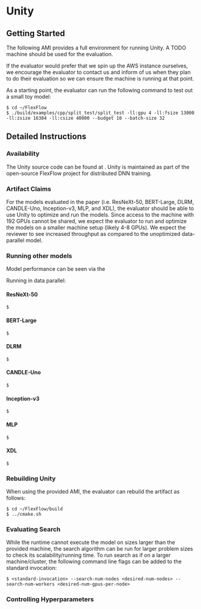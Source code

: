 # Unity

## Getting Started

The following AMI provides a full environment for running Unity. A TODO machine should be used for the evaluation.

If the evaluator would prefer that we spin up the AWS instance ourselves, we encourage the evaluator to contact us and inform of us when they plan to do their evaluation so we can ensure the machine is running at that point. 

As a starting point, the evaluator can run the following command to test out a small toy model:

```
$ cd ~/FlexFlow
$ ./build/examples/cpp/split_test/split_test -ll:gpu 4 -ll:fsize 13000 -ll:zsize 16384 -ll:csize 40000 --budget 10 --batch-size 32 
```

## Detailed Instructions

### Availability

The Unity source code can be found at . 
Unity is maintained as part of the open-source FlexFlow project for distributed DNN training.

### Artifact Claims

For the models evaluated in the paper (i.e. ResNeXt-50, BERT-Large, DLRM, CANDLE-Uno, Inception-v3, MLP, and XDL), the evaluator should be able to use Unity to optimize and run the models.
Since access to the machine with 192 GPUs cannot be shared, we expect the evaluator to run and optimize the models on a smaller machine setup (likely 4-8 GPUs).
We expect the reviewer to see increased throughput as compared to the unoptimized data-parallel model.

### Running other models

Model performance can be seen via the 

Running in data parallel:

#### ResNeXt-50

```
$
```

#### BERT-Large

```
$
```

#### DLRM

```
$ 
```

#### CANDLE-Uno

```
$
```

#### Inception-v3

```
$
```

#### MLP

```
$
```

#### XDL

```
$
```

### Rebuilding Unity

When using the provided AMI, the evaluator can rebuild the artifact as follows:
```
$ cd ~/FlexFlow/build
$ ../cmake.sh
```

### Evaluating Search

While the runtime cannot execute the model on sizes larger than the provided machine, the search algorithm can be run for larger problem sizes to check its scalability/running time.
To run search as if on a larger machine/cluster, the following command line flags can be added to the standard invocation:

```
$ <standard-invocation> --search-num-nodes <desired-num-nodes> --search-num-workers <desired-num-gpus-per-node>
```

### Controlling Hyperparameters

